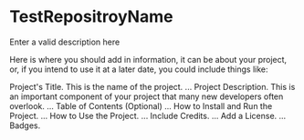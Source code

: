 # TestRepositroyName
Enter a valid description here

Here is where you should add in information, it can be about your project, or, if you intend to use it at a later date, you could include things like:

Project's Title. This is the name of the project. ...
Project Description. This is an important component of your project that many new developers often overlook. ...
Table of Contents (Optional) ...
How to Install and Run the Project. ...
How to Use the Project. ...
Include Credits. ...
Add a License. ...
Badges.
